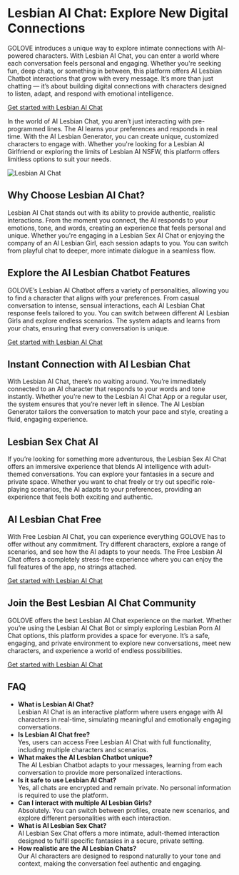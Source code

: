 <h1>Lesbian AI Chat: Explore New Digital Connections</h1>

<p>GOLOVE introduces a unique way to explore intimate connections with AI-powered characters. With Lesbian AI Chat, you can enter a world where each conversation feels personal and engaging. Whether you're seeking fun, deep chats, or something in between, this platform offers AI Lesbian Chatbot interactions that grow with every message. It’s more than just chatting — it’s about building digital connections with characters designed to listen, adapt, and respond with emotional intelligence.</p>

<p><a href="https://golove.ai/?ref=gh-golove-ai">Get started with Lesbian AI Chat</a></p>

<p>In the world of AI Lesbian Chat, you aren’t just interacting with pre-programmed lines. The AI learns your preferences and responds in real time. With the AI Lesbian Generator, you can create unique, customized characters to engage with. Whether you're looking for a Lesbian AI Girlfriend or exploring the limits of Lesbian AI NSFW, this platform offers limitless options to suit your needs.</p>

<img src="https://cloth-off.ai/wp-content/uploads/2025/02/photo_2025-02-04_19-39-21.jpg" alt="Lesbian AI Chat">

<h2>Why Choose Lesbian AI Chat?</h2>

<p>Lesbian AI Chat stands out with its ability to provide authentic, realistic interactions. From the moment you connect, the AI responds to your emotions, tone, and words, creating an experience that feels personal and unique. Whether you're engaging in a Lesbian Sex AI Chat or enjoying the company of an AI Lesbian Girl, each session adapts to you. You can switch from playful chat to deeper, more intimate dialogue in a seamless flow.</p>

<h2>Explore the AI Lesbian Chatbot Features</h2>

<p>GOLOVE’s Lesbian AI Chatbot offers a variety of personalities, allowing you to find a character that aligns with your preferences. From casual conversation to intense, sensual interactions, each AI Lesbian Chat response feels tailored to you. You can switch between different AI Lesbian Girls and explore endless scenarios. The system adapts and learns from your chats, ensuring that every conversation is unique.</p>

<p><a href="https://golove.ai/?ref=gh-golove-ai">Get started with Lesbian AI Chat</a></p>

<h2>Instant Connection with AI Lesbian Chat</h2>

<p>With Lesbian AI Chat, there’s no waiting around. You’re immediately connected to an AI character that responds to your words and tone instantly. Whether you’re new to the Lesbian AI Chat App or a regular user, the system ensures that you’re never left in silence. The AI Lesbian Generator tailors the conversation to match your pace and style, creating a fluid, engaging experience.</p>

<h2>Lesbian Sex Chat AI</h2>

<p>If you’re looking for something more adventurous, the Lesbian Sex AI Chat offers an immersive experience that blends AI intelligence with adult-themed conversations. You can explore your fantasies in a secure and private space. Whether you want to chat freely or try out specific role-playing scenarios, the AI adapts to your preferences, providing an experience that feels both exciting and authentic.</p>

<h2>AI Lesbian Chat Free</h2>

<p>With Free Lesbian AI Chat, you can experience everything GOLOVE has to offer without any commitment. Try different characters, explore a range of scenarios, and see how the AI adapts to your needs. The Free Lesbian AI Chat offers a completely stress-free experience where you can enjoy the full features of the app, no strings attached.</p>

<p><a href="https://golove.ai/?ref=gh-golove-ai">Get started with Lesbian AI Chat</a></p>

<h2>Join the Best Lesbian AI Chat Community</h2>

<p>GOLOVE offers the best Lesbian AI Chat experience on the market. Whether you’re using the Lesbian AI Chat Bot or simply exploring Lesbian Porn AI Chat options, this platform provides a space for everyone. It’s a safe, engaging, and private environment to explore new conversations, meet new characters, and experience a world of endless possibilities.</p>

<p><a href="https://golove.ai/?ref=gh-golove-ai">Get started with Lesbian AI Chat</a></p>

<h2>FAQ</h2>

<ul>
  <li><strong>What is Lesbian AI Chat?</strong><br>Lesbian AI Chat is an interactive platform where users engage with AI characters in real-time, simulating meaningful and emotionally engaging conversations.</li>
  <li><strong>Is Lesbian AI Chat free?</strong><br>Yes, users can access Free Lesbian AI Chat with full functionality, including multiple characters and scenarios.</li>
  <li><strong>What makes the AI Lesbian Chatbot unique?</strong><br>The AI Lesbian Chatbot adapts to your messages, learning from each conversation to provide more personalized interactions.</li>
  <li><strong>Is it safe to use Lesbian AI Chat?</strong><br>Yes, all chats are encrypted and remain private. No personal information is required to use the platform.</li>
  <li><strong>Can I interact with multiple AI Lesbian Girls?</strong><br>Absolutely. You can switch between profiles, create new scenarios, and explore different personalities with each interaction.</li>
  <li><strong>What is AI Lesbian Sex Chat?</strong><br>AI Lesbian Sex Chat offers a more intimate, adult-themed interaction designed to fulfill specific fantasies in a secure, private setting.</li>
  <li><strong>How realistic are the AI Lesbian Chats?</strong><br>Our AI characters are designed to respond naturally to your tone and context, making the conversation feel authentic and engaging.</li>
</ul>


